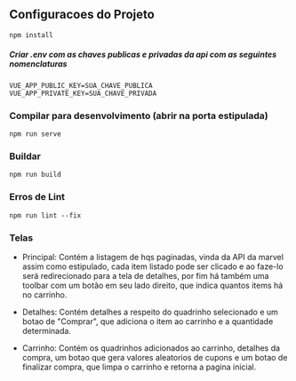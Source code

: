 

## Configuracoes do Projeto
```
npm install
```

##### Criar .env com as chaves publicas e privadas da api com as seguintes nomenclaturas
```
VUE_APP_PUBLIC_KEY=SUA_CHAVE_PUBLICA
VUE_APP_PRIVATE_KEY=SUA_CHAVE_PRIVADA
```

### Compilar para desenvolvimento (abrir na porta estipulada)
```
npm run serve
```

### Buildar
```
npm run build
```

### Erros de Lint
```
npm run lint --fix
```

### Telas

- Principal: Contém a listagem de hqs paginadas, vinda da API da marvel assim como estipulado,
  cada item listado pode ser clicado e ao faze-lo será redirecionado para a tela de detalhes, por fim
  há também uma toolbar com um botão em seu lado direito, que indica quantos items há no carrinho.

- Detalhes: Contém detalhes a respeito do quadrinho selecionado e um botao de "Comprar", que adiciona o item
ao carrinho e a quantidade determinada.

- Carrinho: Contém os quadrinhos adicionados ao carrinho, detalhes da compra, um botao que gera valores aleatorios de cupons
e um botao de finalizar compra, que limpa o carrinho e retorna a pagina inicial.
